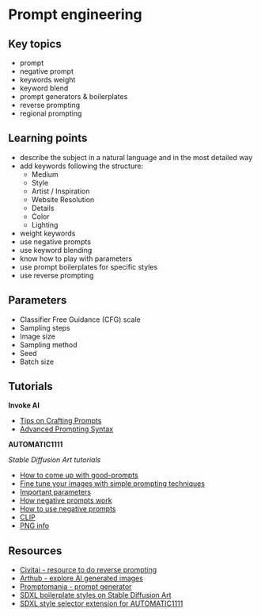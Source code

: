 # Prompt engineering

## Key topics

- prompt
- negative prompt
- keywords weight
- keyword blend
- prompt generators & boilerplates
- reverse prompting
- regional prompting

## Learning points

- describe the subject in a natural language and in the most detailed way
- add keywords following the structure:
    - Medium
    - Style
    - Artist / Inspiration
    - Website	Resolution
    - Details
    - Color
    - Lighting
- weight keywords
- use negative prompts
- use keyword blending
- know how to play with parameters
- use prompt boilerplates for specific styles
- use reverse prompting

## Parameters

- Classifier Free Guidance (CFG) scale
- Sampling steps
- Image size
- Sampling method
- Seed
- Batch size

## Tutorials

**Invoke AI**

- [Tips on Crafting Prompts](https://support.invoke.ai/support/solutions/articles/151000096606-tips-on-crafting-prompts)
- [Advanced Prompting Syntax](https://support.invoke.ai/support/solutions/articles/151000096723-advanced-prompting-syntax)

**AUTOMATIC1111**

_Stable Diffusion Art tutorials_

- [How to come up with good-prompts](https://stable-diffusion-art.com/how-to-come-up-with-good-prompts-for-ai-image-generation/)
- [Fine tune your images with simple prompting techniques](https://stable-diffusion-art.com/fine-tune-your-ai-images-with-these-simple-prompting-techniques/)
- [Important parameters](https://stable-diffusion-art.com/know-these-important-parameters-for-stunning-ai-images/)
- [How negative prompts work](https://stable-diffusion-art.com/how-negative-prompt-work/)
- [How to use negative prompts](https://stable-diffusion-art.com/how-to-use-negative-prompts/)
- [CLIP](https://stable-diffusion-art.com/automatic1111/#Get_prompt_from_an_image)
- [PNG info](https://stable-diffusion-art.com/automatic1111/#PNG_Info)


## Resources
- [Civitai - resource to do reverse prompting](https://civitai.com/images)
- [Arthub - explore AI generated images](https://arthub.ai/)
- [Promptomania - prompt generator](https://promptomania.com/stable-diffusion-prompt-builder/)
- [SDXL boilerplate styles on Stable Diffusion Art](https://stable-diffusion-art.com/sdxl-styles/)
- [SDXL style selector extension for AUTOMATIC1111](https://github.com/ahgsql/StyleSelectorXL)
